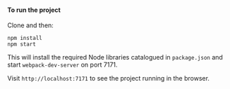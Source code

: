 
#### To run the project

Clone and then:
```
npm install
npm start
```

This will install the required Node libraries catalogued in `package.json` and start `webpack-dev-server` on port 7171.

Visit `http://localhost:7171` to see the project running in the browser.

